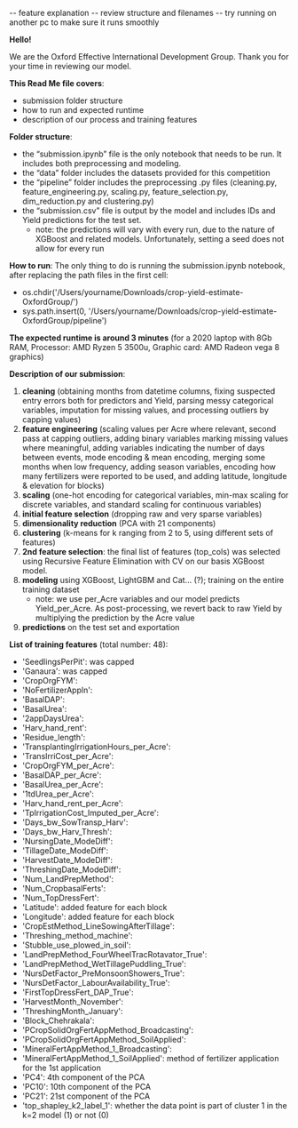 -- feature explanation
-- review structure and filenames
-- try running on another pc to make sure it runs smoothly


**Hello!**

We are the Oxford Effective International Development Group. Thank you for your time in reviewing our model.



**This Read Me file covers**:
- submission folder structure
- how to run and expected runtime
- description of our process and training features



**Folder structure**:
- the “submission.ipynb” file is the only notebook that needs to be run. It includes both preprocessing and modeling.
- the “data” folder includes the datasets provided for this competition
- the “pipeline” folder includes the preprocessing .py files (cleaning.py, feature_engineering.py, scaling.py, feature_selection.py, dim_reduction.py and clustering.py)
- the “submission.csv” file is output by the model and includes IDs and Yield predictions for the test set.
    - note: the predictions will vary with every run, due to the nature of XGBoost and related models. Unfortunately, setting a seed does not allow for every run



**How to run**:
The only thing to do is running the submission.ipynb notebook, after replacing the path files in the first cell:
- os.chdir('/Users/yourname/Downloads/crop-yield-estimate-OxfordGroup/')
- sys.path.insert(0, '/Users/yourname/Downloads/crop-yield-estimate-OxfordGroup/pipeline')

**The expected runtime is around 3 minutes** (for a 2020 laptop with 8Gb RAM, Processor: AMD Ryzen 5 3500u, Graphic card: AMD Radeon vega 8 graphics)



**Description of our submission**: 
1) **cleaning** (obtaining months from datetime columns, fixing suspected entry errors both for predictors and Yield, parsing messy categorical variables, imputation for missing values, and processing outliers by capping values) 
2) **feature engineering** (scaling values per Acre where relevant, second pass at capping outliers, adding binary variables marking missing values where meaningful, adding variables indicating the number of days between events, mode encoding & mean encoding, merging some months when low frequency, adding season variables, encoding how many fertilizers were reported to be used, and adding latitude, longitude & elevation for blocks)
3) **scaling** (one-hot encoding for categorical variables, min-max scaling for discrete variables, and standard scaling for continuous variables)
4) **initial feature selection** (dropping raw and very sparse variables)
5) **dimensionality reduction** (PCA with 21 components)
6) **clustering** (k-means for k ranging from 2 to 5, using different sets of features)
7) **2nd feature selection**: the final list of features (top_cols) was selected using Recursive Feature Elimination with CV on our basis XGBoost model.
9) **modeling** using XGBoost, LightGBM and Cat… (?); training on the entire training dataset
    - note: we use per_Acre variables and our model predicts Yield_per_Acre. As post-processing, we revert back to raw Yield by multiplying the prediction by the Acre value
10) **predictions** on the test set and exportation



**List of training features** (total number: 48):
- 'SeedlingsPerPit': was capped
- 'Ganaura': was capped
- 'CropOrgFYM':
- 'NoFertilizerAppln':
- 'BasalDAP':
- 'BasalUrea':
- '2appDaysUrea':
- 'Harv_hand_rent':
- 'Residue_length':
- 'TransplantingIrrigationHours_per_Acre':
- 'TransIrriCost_per_Acre':
- 'CropOrgFYM_per_Acre':
- 'BasalDAP_per_Acre':
- 'BasalUrea_per_Acre':
- '1tdUrea_per_Acre':
- 'Harv_hand_rent_per_Acre':
- 'TpIrrigationCost_Imputed_per_Acre':
- 'Days_bw_SowTransp_Harv':
- 'Days_bw_Harv_Thresh':
- 'NursingDate_ModeDiff':
- 'TillageDate_ModeDiff':
- 'HarvestDate_ModeDiff':
- 'ThreshingDate_ModeDiff':
- 'Num_LandPrepMethod':
- 'Num_CropbasalFerts':
- 'Num_TopDressFert':
- 'Latitude': added feature for each block
- 'Longitude': added feature for each block
- 'CropEstMethod_LineSowingAfterTillage':
- 'Threshing_method_machine':
- 'Stubble_use_plowed_in_soil':
- 'LandPrepMethod_FourWheelTracRotavator_True':
- 'LandPrepMethod_WetTillagePuddling_True':
- 'NursDetFactor_PreMonsoonShowers_True':
- 'NursDetFactor_LabourAvailability_True':
- 'FirstTopDressFert_DAP_True':
- 'HarvestMonth_November':
- 'ThreshingMonth_January':
- 'Block_Chehrakala':
- 'PCropSolidOrgFertAppMethod_Broadcasting':
- 'PCropSolidOrgFertAppMethod_SoilApplied':
- 'MineralFertAppMethod_1_Broadcasting':
- 'MineralFertAppMethod_1_SoilApplied': method of fertilizer application for the 1st application
- 'PC4': 4th component of the PCA
- 'PC10': 10th component of the PCA
- 'PC21': 21st component of the PCA
- 'top_shapley_k2_label_1': whether the data point is part of cluster 1 in the k=2 model (1) or not (0)

